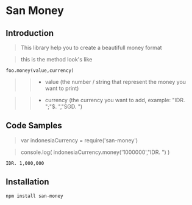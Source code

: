 # San Money

## Introduction

> This library help you to create a beautifull money format

> this is the method look's like

```
foo.money(value,currency)
```

>> * value (the number / string that represent the money you want to print)

>> * currency (the currency you want to add, example: "IDR. ";"$. ","SGD. ")




## Code Samples

> var indonesiaCurrency = require('san-money')

> console.log( indonesiaCurrency.money('1000000',"IDR. ") )

```
IDR. 1,000,000
```





## Installation

```
npm install san-money

```

